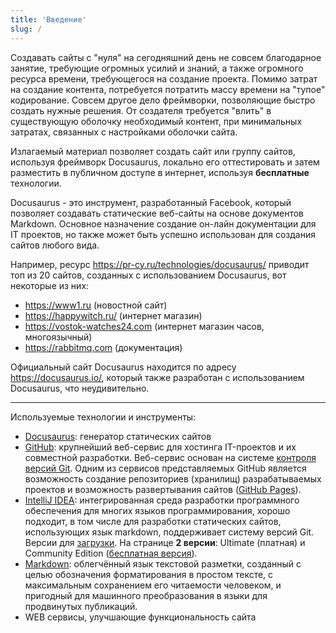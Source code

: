 ```yaml
---
title: 'Введение'
slug: /
---
```


<head>
<meta name="google-site-verification" content="8ASzuNBAgTGz6JUcWvo1rbt3hWEW9mm6BSJpcXHH4B0" />
</head>

Создавать сайты с "нуля" на сегодняшний день не совсем благодарное занятие, требующие огромных усилий и знаний, а также огромного ресурса времени, 
требующегося на создание проекта. Помимо затрат на создание контента, потребуется потратить массу времени на "тупое" кодирование. 
Совсем другое дело фреймворки, позволяющие быстро создать нужные решения. От создателя требуется "влить" в существующую оболочку необходимый контент, 
при минимальных затратах, связанных с настройками оболочки сайта. 

Излагаемый материал позволяет создать сайт или группу сайтов, используя фреймворк Docusaurus, 
локально его оттестировать и затем разместить в публичном доступе в интернет, используя **бесплатные** технологии.   

Docusaurus - это инструмент, разработанный Facebook, который позволяет создавать статические веб-сайты на основе документов Markdown. 
Основное назначение создание он-лайн документации для IT проектов, но также может быть успешно использован для создания сайтов любого вида. 

Например, ресурс https://pr-cy.ru/technologies/docusaurus/ приводит топ из 20 сайтов, созданных с использованием Docusaurus, вот некоторые из них:   
- https://www1.ru (новостной сайт) 
- https://happywitch.ru/ (интернет магазин)
- https://vostok-watches24.com (интернет магазин часов, многоязычный)
- https://rabbitmq.com (документация)

Официальный сайт Docusaurus находится по адресу https://docusaurus.io/, который также разработан с использованием Docusaurus, что неудивительно. 

---
Используемые технологии и инструменты:
- [Docusaurus](https://docusaurus.io/): генератор статических сайтов 
- [GitHub](https://docs.github.com/ru/get-started/start-your-journey/about-github-and-git): крупнейший веб-сервис для хостинга IT-проектов и 
их совместной разработки. Веб-сервис основан на системе [контроля версий Git](https://git-scm.com/book/ru/v2/%D0%92%D0%B2%D0%B5%D0%B4%D0%B5%D0%BD%D0%B8%D0%B5-%D0%9E-%D1%81%D0%B8%D1%81%D1%82%D0%B5%D0%BC%D0%B5-%D0%BA%D0%BE%D0%BD%D1%82%D1%80%D0%BE%D0%BB%D1%8F-%D0%B2%D0%B5%D1%80%D1%81%D0%B8%D0%B9). 
Одним из сервисов представляемых GitHub является возможность создание репозиториев (хранилищ) разрабатываемых проектов и возможность развертывания сайтов 
([GitHub Pages](https://docs.github.com/ru/pages/getting-started-with-github-pages/about-github-pages)).
- [IntelliJ IDEA](https://www.jetbrains.com/idea/): интегрированная среда разработки программного обеспечения для многих языков программирования, хорошо подходит, 
в том числе для разработки статических сайтов, использующих язык markdown, поддерживает систему версий Git. Версии для [загрузки](https://www.jetbrains.com/idea/download/?section=windows). 
На странице **2 версии**: Ultimate (платная) и Community Edition (<u>бесплатная версия</u>).
- [Markdown](https://doka.guide/tools/markdown/): облегчённый язык текстовой разметки, созданный с целью обозначения форматирования в простом тексте, 
с максимальным сохранением его читаемости человеком, и пригодный для машинного преобразования в языки для продвинутых публикаций.
- WEB сервисы, улучшающие функциональность сайта
